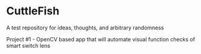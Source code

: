 # CuttleFish
A test repository for ideas, thoughts, and arbitrary randomness

Project #1 - OpenCV based app that will automate visual function checks of smart switch lens
